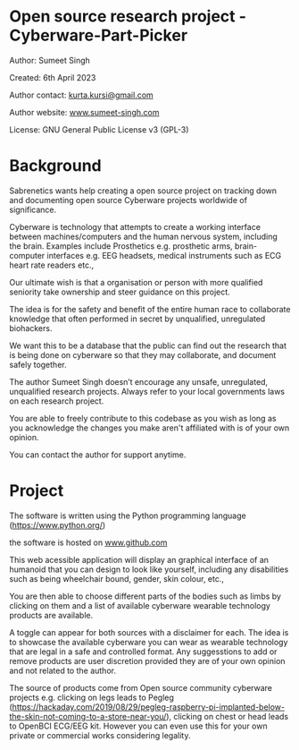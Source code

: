 # Open source research project - Cyberware-Part-Picker


Author: Sumeet Singh

Created: 6th April 2023

Author contact: kurta.kursi@gmail.com

Author website: www.sumeet-singh.com

License: GNU General Public License v3 (GPL-3)


# Background

Sabrenetics wants help creating a open source project on tracking down and documenting open source Cyberware projects worldwide of significance.

Cyberware is technology that attempts to create a working interface between machines/computers and the human nervous system, including the brain. Examples include Prosthetics e.g. prosthetic arms, brain-computer interfaces e.g. EEG headsets, medical instruments such as ECG heart rate readers etc.,

Our ultimate wish is that a organisation or person with more qualified seniority take ownership and steer guidance on this project.

The idea is for the safety and benefit of the entire human race to collaborate knowledge that often  performed in secret by unqualified, unregulated biohackers.

We want this to be a database that the public can find out the research that is being done on cyberware so that they may collaborate, and document safely together.

The author Sumeet Singh doesn’t encourage any unsafe, unregulated, unqualified research projects. Always refer to your local governments laws on each research project.

You are able to freely contribute to this codebase as you wish as long as you acknowledge the changes you make aren't affiliated with is of your own opinion.

You can contact the author for support anytime.




# Project

The software is written using the Python programming language (https://www.python.org/)

the software is hosted on www.github.com

This web acessible application will display an graphical interface of an humanoid that you can design to look like yourself, including any disabilities such as being wheelchair bound, gender, skin colour, etc., 

You are then able to choose different parts of the bodies such as limbs by clicking on them and a list of available cyberware wearable technology products are available.

A toggle can appear for both sources with a disclaimer for each. The idea is to showcase the available cyberware you can wear as wearable technology that are legal in a safe and controlled format. Any suggesstions to add or remove products are user discretion provided they are of your own opinion and not related to the author.

The source of products come from Open source community cyberware projects e.g. clicking on legs leads to Pegleg (https://hackaday.com/2019/08/29/pegleg-raspberry-pi-implanted-below-the-skin-not-coming-to-a-store-near-you/), clicking on chest or head leads to OpenBCI ECG/EEG kit. However you can even use this for your own private or commercial works considering legality.



